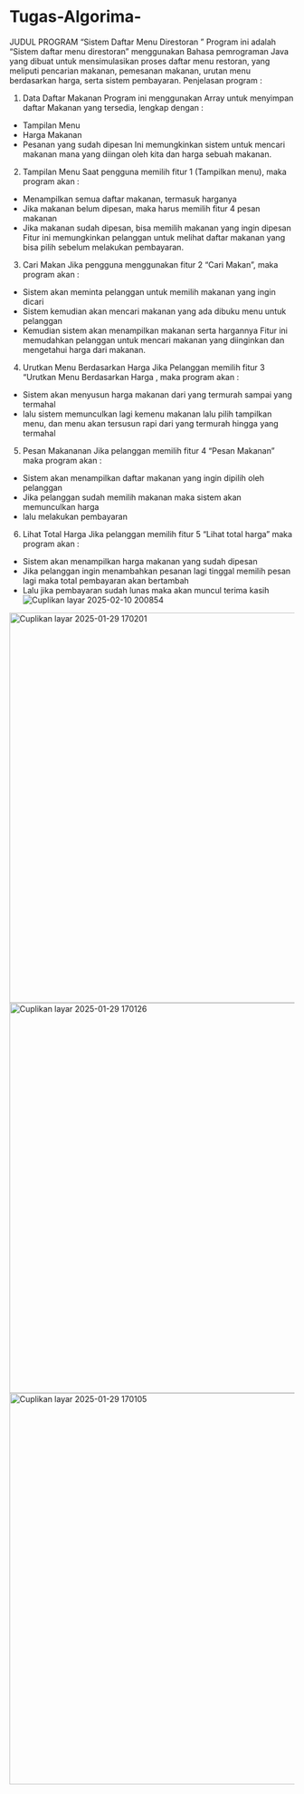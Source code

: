 # Tugas-Algorima-
JUDUL PROGRAM “Sistem Daftar Menu Direstoran ”
Program ini adalah “Sistem daftar menu direstoran” menggunakan Bahasa pemrograman Java yang dibuat untuk mensimulasikan proses daftar menu restoran, yang meliputi pencarian makanan, pemesanan makanan, urutan menu berdasarkan harga, serta sistem pembayaran.
Penjelasan program :
1.	Data Daftar Makanan 
Program ini menggunakan Array untuk menyimpan daftar Makanan yang tersedia, 
lengkap dengan :
- Tampilan Menu
- Harga Makanan 
- Pesanan yang sudah dipesan
Ini memungkinkan sistem untuk mencari makanan mana yang diingan oleh kita dan harga sebuah makanan.
2.	Tampilan Menu
Saat pengguna memilih fitur 1 (Tampilkan menu), maka program akan : 
- Menampilkan semua daftar makanan, termasuk harganya
- Jika makanan belum dipesan, maka harus memilih fitur 4 pesan makanan
- Jika makanan sudah dipesan, bisa memilih makanan yang ingin dipesan
Fitur ini memungkinkan pelanggan untuk melihat daftar makanan yang bisa pilih sebelum melakukan pembayaran.
3.	Cari Makan 
Jika pengguna menggunakan fitur 2 “Cari Makan”, maka program akan :
- Sistem akan meminta pelanggan untuk memilih makanan yang ingin dicari
- Sistem kemudian akan mencari makanan yang ada dibuku menu untuk pelanggan
- Kemudian sistem akan menampilkan makanan serta hargannya
Fitur ini memudahkan pelanggan untuk mencari makanan yang diinginkan dan mengetahui harga dari makanan.


4.	Urutkan Menu Berdasarkan Harga 
Jika Pelanggan memilih fitur 3 “Urutkan Menu Berdasarkan Harga , maka program akan :
- Sistem akan menyusun harga makanan dari yang termurah sampai yang termahal
- lalu sistem memunculkan lagi kemenu makanan lalu pilih tampilkan menu, dan menu akan tersusun rapi dari yang termurah hingga yang termahal

5.	Pesan Makananan
Jika pelanggan memilih fitur 4 “Pesan Makanan” maka program akan :
- Sistem akan menampilkan daftar makanan yang ingin dipilih oleh pelanggan
- Jika pelanggan sudah memilih makanan maka sistem akan memunculkan harga
- lalu melakukan pembayaran

6.	Lihat Total Harga 
Jika pelanggan memilih fitur 5 “Lihat total harga” maka program akan :
- Sistem akan menampilkan harga makanan yang sudah dipesan 
- Jika pelanggan ingin menambahkan pesanan lagi tinggal memilih pesan lagi maka total pembayaran akan bertambah
- Lalu jika pembayaran sudah lunas maka akan muncul terima kasih
![Cuplikan layar 2025-02-10 200854](https://github.com/user-attachments/assets/fd1a761c-b7a3-4aac-9b35-ac9b4d2da30b)
<img width="688" alt="Cuplikan layar 2025-01-29 170201" src="https://github.com/user-attachments/assets/fab043eb-c5eb-452c-aaf9-269ccae354fd" />
<img width="688" alt="Cuplikan layar 2025-01-29 170126" src="https://github.com/user-attachments/assets/ab8a0715-2945-401a-adb1-96886c9acb46" />
<img width="690" alt="Cuplikan layar 2025-01-29 170105" src="https://github.com/user-attachments/assets/eaec896a-1895-4744-bc87-87a534734a2b" />


